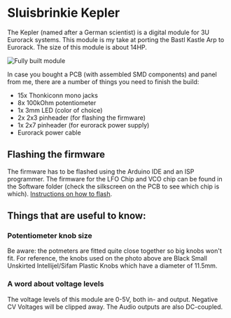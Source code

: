 # Sluisbrinkie Kepler
The Kepler (named after a German scientist) is a digital module for 3U Eurorack systems. This module is my take at porting the Bastl Kastle Arp to Eurorack. The size of this module is about 14HP.

![Fully built module](https://github.com/niektb/sluisbrinkie-eurorack-published/assets/1948785/5b2d75d8-9da9-4ddc-9673-966e0306e4b7)

In case you bought a PCB (with assembled SMD components) and panel from me, there are a number of things you need to finish the build:
- 15x Thonkiconn mono jacks
- 8x 100kOhm potentiometer 
- 1x 3mm LED (color of choice)
- 2x 2x3 pinheader (for flashing the firmware)
- 1x 2x7 pinheader (for eurorack power supply)
- Eurorack power cable

## Flashing the firmware
The firmware has to be flashed using the Arduino IDE and an ISP programmer. The firmware for the LFO Chip and VCO chip can be found in the Software folder (check the silkscreen on the PCB to see which chip is which). [Instructions on how to flash](https://highlowtech.org/?p=1695).

## Things that are useful to know:
### Potentiometer knob size
Be aware: the potmeters are fitted quite close together so big knobs won't fit. For reference, the knobs used on the photo above are Black Small Unskirted Intellijel/Sifam Plastic Knobs which have a diameter of 11.5mm.

### A word about voltage levels
The voltage levels of this module are 0-5V, both in- and output. Negative CV Voltages will be clipped away. The Audio outputs are also DC-coupled.

